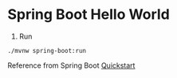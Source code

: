 # Spring Boot Hello World

1. Run

```
./mvnw spring-boot:run
```

Reference from Spring Boot [Quickstart](https://spring.io/quickstart)